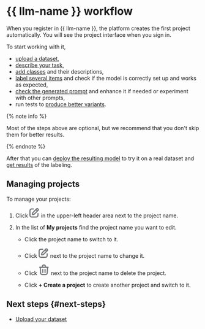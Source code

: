 # {{ llm-name }} workflow

When you register in {{ llm-name }}, the platform creates the first project automatically. You will see the project interface when you sign in.

To start working with it,

- [upload a dataset](dataset.md),
- [describe your task](task-description.md),
- [add classes](classes.md) and their descriptions,
- [label several items](classes.md#label-classes) and check if the model is correctly set up and works as expected,
- [check the generated prompt](prompt.md) and enhance it if needed or experiment with other prompts,
- run tests to [produce better variants](variants.md).

{% note info %}

Most of the steps above are optional, but we recommend that you don't skip them for better results.

{% endnote %}

After that you can [deploy the resulting model](deploy.md) to try it on a real dataset and [get results](results.md) of the labeling.

## Managing projects

To manage your projects:

1. Click ![Edit](_images/edit.svg) in the upper-left header area next to the project name.

1. In the list of **My projects** find the project name you want to edit.

    - Click the project name to switch to it.

    - Click ![Edit project name](_images/edit.svg) next to the project name to change it.

    - Click ![Delete project](_images/delete.svg) next to the project name to delete the project.

    - Click **+ Create a project** to create another project and switch to it.

## Next steps {#next-steps}

- [Upload your dataset](dataset.md)